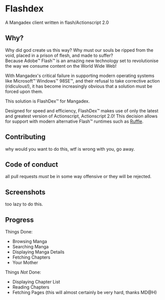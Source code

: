 # Flashdex
A Mangadex client written in flash/Actionscript 2.0

## Why?
Why did god create us this way? Why must our souls be ripped from the void, placed in a prison of flesh, and made to suffer?  
Because Adobe™ Flash™ is an amazing new technology set to revolutionise the way we consume content on the World Wide Web!

With Mangadex's critical failure in supporting modern operating systems like Microsoft™ Windows™ 98SE™,
and their refusal to take corrective action (ridiculous!), it has become increasingly obvious that a solution must be forced upon them.

This solution is FlashDex™ for Mangadex.

Designed for speed and efficiency, FlashDex™ makes use of only the latest and greatest version of Actionscript, Actionscript 2.0!
This decision allows for support with modern alternative Flash™ runtimes such as [Ruffle](https://ruffle.rs/).

## Contributing
why would you want to do this, wtf is wrong with you, go away.

## Code of conduct
all pull requests *must* be in some way offensive or they will be rejected.

## Screenshots
too lazy to do this.

## Progress
Things Done:
 - Browsing Manga
 - Searching Manga
 - Displaying Manga Details
 - Fetching Chapters
 - Your Mother
 
Things *Not* Done:
 - Displaying Chapter List
 - Reading Chapters
 - Fetching Pages (this will almost certainly be very hard, thanks MD@H)
